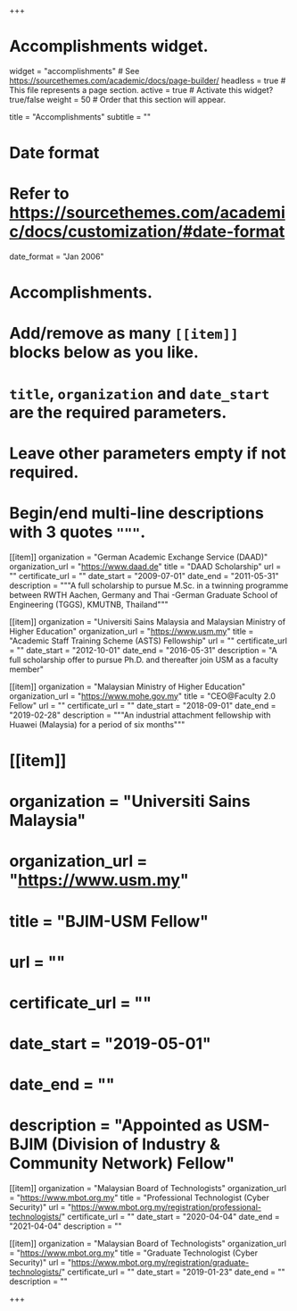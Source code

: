 +++
# Accomplishments widget.
widget = "accomplishments"  # See https://sourcethemes.com/academic/docs/page-builder/
headless = true  # This file represents a page section.
active = true  # Activate this widget? true/false
weight = 50  # Order that this section will appear.

title = "Accomplish&shy;ments"
subtitle = ""

# Date format
#   Refer to https://sourcethemes.com/academic/docs/customization/#date-format
date_format = "Jan 2006"

# Accomplishments.
#   Add/remove as many `[[item]]` blocks below as you like.
#   `title`, `organization` and `date_start` are the required parameters.
#   Leave other parameters empty if not required.
#   Begin/end multi-line descriptions with 3 quotes `"""`.

[[item]]
  organization = "German Academic Exchange Service (DAAD)"
  organization_url = "https://www.daad.de"
  title = "DAAD Scholarship"
  url = ""
  certificate_url = ""
  date_start = "2009-07-01"
  date_end = "2011-05-31"
  description = """A full scholarship to pursue M.Sc. in a twinning programme between RWTH Aachen, Germany and Thai
  -German Graduate School of Engineering (TGGS), KMUTNB, Thailand"""

[[item]]
  organization = "Universiti Sains Malaysia and Malaysian Ministry of Higher Education"
  organization_url = "https://www.usm.my"
  title = "Academic Staff Training Scheme (ASTS) Fellowship"
  url = ""
  certificate_url = ""
  date_start = "2012-10-01"
  date_end = "2016-05-31"
  description = "A full scholarship offer to pursue Ph.D. and thereafter join USM as a faculty member"

[[item]]
  organization = "Malaysian Ministry of Higher Education"
  organization_url = "https://www.mohe.gov.my"
  title = "CEO@Faculty 2.0 Fellow"
  url = ""
  certificate_url = ""
  date_start = "2018-09-01"
  date_end = "2019-02-28"
  description = """An industrial attachment fellowship with Huawei (Malaysia) for a period of six months"""

# [[item]]
#  organization = "Universiti Sains Malaysia"
#  organization_url = "https://www.usm.my"
#  title = "BJIM-USM Fellow"
#  url = ""
#  certificate_url = ""
#  date_start = "2019-05-01"
#  date_end = ""
#  description = "Appointed as USM-BJIM (Division of Industry & Community Network) Fellow"
    

[[item]]
  organization = "Malaysian Board of Technologists"
  organization_url = "https://www.mbot.org.my"
  title = "Professional Technologist (Cyber Security)"
  url = "https://www.mbot.org.my/registration/professional-technologists/"
  certificate_url = ""
  date_start = "2020-04-04"
  date_end = "2021-04-04"
  description = ""

[[item]]
  organization = "Malaysian Board of Technologists"
  organization_url = "https://www.mbot.org.my"
  title = "Graduate Technologist (Cyber Security)"
  url = "https://www.mbot.org.my/registration/graduate-technologists/"
  certificate_url = ""
  date_start = "2019-01-23"
  date_end = ""
  description = ""
    
+++

